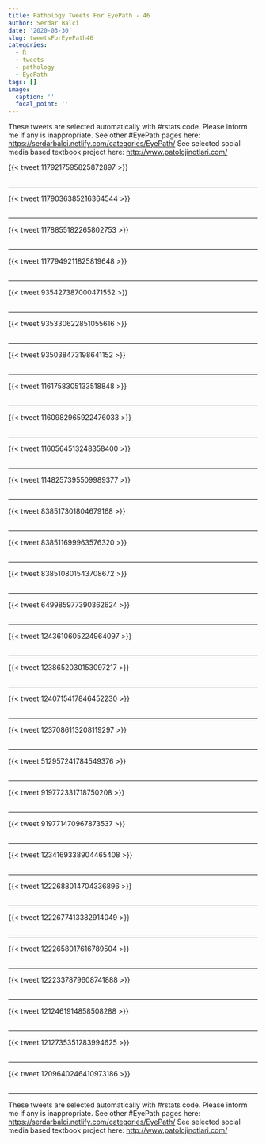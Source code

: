 ```yaml
---
title: Pathology Tweets For EyePath - 46
author: Serdar Balci
date: '2020-03-30'
slug: tweetsForEyePath46
categories:
  - R
  - tweets
  - pathology
  - EyePath
tags: []
image:
  caption: ''
  focal_point: ''
---
```



These tweets are selected automatically with #rstats code. Please inform me if any is inappropriate.
See other #EyePath pages here: https://serdarbalci.netlify.com/categories/EyePath/ 
See selected social media based textbook project here: http://www.patolojinotlari.com/

{{< tweet 1179217595825872897 >}}
<br>
<br>
<hr>
{{< tweet 1179036385216364544 >}}
<br>
<br>
<hr>
{{< tweet 1178855182265802753 >}}
<br>
<br>
<hr>
{{< tweet 1177949211825819648 >}}
<br>
<br>
<hr>
{{< tweet 935427387000471552 >}}
<br>
<br>
<hr>
{{< tweet 935330622851055616 >}}
<br>
<br>
<hr>
{{< tweet 935038473198641152 >}}
<br>
<br>
<hr>
{{< tweet 1161758305133518848 >}}
<br>
<br>
<hr>
{{< tweet 1160982965922476033 >}}
<br>
<br>
<hr>
{{< tweet 1160564513248358400 >}}
<br>
<br>
<hr>
{{< tweet 1148257395509989377 >}}
<br>
<br>
<hr>
{{< tweet 838517301804679168 >}}
<br>
<br>
<hr>
{{< tweet 838511699963576320 >}}
<br>
<br>
<hr>
{{< tweet 838510801543708672 >}}
<br>
<br>
<hr>
{{< tweet 649985977390362624 >}}
<br>
<br>
<hr>
{{< tweet 1243610605224964097 >}}
<br>
<br>
<hr>
{{< tweet 1238652030153097217 >}}
<br>
<br>
<hr>
{{< tweet 1240715417846452230 >}}
<br>
<br>
<hr>
{{< tweet 1237086113208119297 >}}
<br>
<br>
<hr>
{{< tweet 512957241784549376 >}}
<br>
<br>
<hr>
{{< tweet 919772331718750208 >}}
<br>
<br>
<hr>
{{< tweet 919771470967873537 >}}
<br>
<br>
<hr>
{{< tweet 1234169338904465408 >}}
<br>
<br>
<hr>
{{< tweet 1222688014704336896 >}}
<br>
<br>
<hr>
{{< tweet 1222677413382914049 >}}
<br>
<br>
<hr>
{{< tweet 1222658017616789504 >}}
<br>
<br>
<hr>
{{< tweet 1222337879608741888 >}}
<br>
<br>
<hr>
{{< tweet 1212461914858508288 >}}
<br>
<br>
<hr>
{{< tweet 1212735351283994625 >}}
<br>
<br>
<hr>
{{< tweet 1209640246410973186 >}}
<br>
<br>
<hr>


These tweets are selected automatically with #rstats code. Please inform me if any is inappropriate.
See other #EyePath pages here: https://serdarbalci.netlify.com/categories/EyePath/ 
See selected social media based textbook project here: http://www.patolojinotlari.com/
